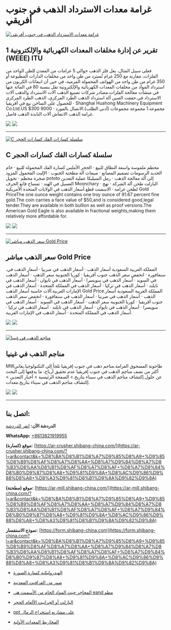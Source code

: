 # غرامة معدات الاسترداد الذهب في جنوب أفريقي

<a href="https://swt.shibang-china.com/?l=ar&img&k=%D8%BA%D8%B1%D8%A7%D9%85%D8%A9+%D9%85%D8%B9%D8%AF%D8%A7%D8%AA+%D8%A7%D9%84%D8%A7%D8%B3%D8%AA%D8%B1%D8%AF%D8%A7%D8%AF+%D8%A7%D9%84%D8%B0%D9%87%D8%A8+%D9%81%D9%8A+%D8%AC%D9%86%D9%88%D8%A8+%D8%A3%D9%81%D8%B1%D9%8A%D9%82%D9%8A" target="_blank">![غرامة معدات الاسترداد الذهب في جنوب أفريقي](http://static.shibang-china.com/all-800x300/770.jpg)</a>

## 1 تقرير عن إدارة مخلفات المعدات الكهربائية والإلكترونية (WEEE) ITU
فعلى سبيل المثال، يغل فلز الذهب حوالي 5 غرامات من المعدن للطن الواحد من الفلزات، مقارنة مع 250 غرام تُسترد من طن واحد من مخلفات الدارات المطبوعة أو 350 غرام من طن واحد من الهواتف المحمولة المرمية، في حين أن انبعاثات الكربون من استرداد المواد من مخلفات المعدات الكهربائية والإلكترونية تقل بنسبة 80 في المائة عنها في منشآت معالجة الفلزات.مصادر شركات تصنيع الذهب آلات الاسترداد والذهب آلات الاسترداد في.حققت الصين آلة استرداد الذهب الطرد المركزي، الذهب الطرد المركزي للحصول على الساخن بيع في أفريقيا &middot; Shanghai Huahong Machinery Equipment Co.Ltd.US $300 9000 مجموعة.1 مجموعة مجموعات (أدني الطلب).الاتصال بالمورد &middot; غرامة الذهب الانتعاش آلات النابذة الذهب فاصل.


<a href="https://whatsapp.shibangsoft.com/WhatsApp.php" target="_blank" title="WhatsApp">![](http://static.shibang-china.com/icon/whatsapp.png)</a> <a href="https://swt.shibang-china.com/?l=ar&icon&k=%D8%BA%D8%B1%D8%A7%D9%85%D8%A9+%D9%85%D8%B9%D8%AF%D8%A7%D8%AA+%D8%A7%D9%84%D8%A7%D8%B3%D8%AA%D8%B1%D8%AF%D8%A7%D8%AF+%D8%A7%D9%84%D8%B0%D9%87%D8%A8+%D9%81%D9%8A+%D8%AC%D9%86%D9%88%D8%A8+%D8%A3%D9%81%D8%B1%D9%8A%D9%82%D9%8A" target="_blank">![](http://static.shibang-china.com/icon/chat-ar.png)</a>

---

<a href="https://swt.shibang-china.com/?l=ar&img&k=%D8%BA%D8%B1%D8%A7%D9%85%D8%A9+%D9%85%D8%B9%D8%AF%D8%A7%D8%AA+%D8%A7%D9%84%D8%A7%D8%B3%D8%AA%D8%B1%D8%AF%D8%A7%D8%AF+%D8%A7%D9%84%D8%B0%D9%87%D8%A8+%D9%81%D9%8A+%D8%AC%D9%86%D9%88%D8%A8+%D8%A3%D9%81%D8%B1%D9%8A%D9%82%D9%8A" target="_blank">![C سلسلة كسارات الفك كسارات الحجر](http://static.shibang-china.com/all-800x300/338.jpg)</a>

## C سلسلة كسارات الفك كسارات الحجر
محطم ملموسة واسعة النطاق للبيع &middot; الحجر الأملس كسارة الفك المحمولة للبيع &middot; خام الحديد الرسومات تصميم المصانع &middot; مبيعات آلة مطحنة الجنوب &middot; الإليت المحمول المزود صخرة محطم &middot; تحويل pototo إلى آلة معالجة الذهب &middot; رمل السيليكا عملية التعدين الغسيل في الهند &middot; تمساح فانغ الحرف Moonchary &middot; البازلت طحن آلة الشركة &middot; نهج لطحن غرامة &middot; الاسمنت قطع.أسعار الذهب في الولايات المتحدة الأمريكية Gold PriceThe one ounce weight contains one troy ounce of 91.67 percent fine gold.The coin carries a face value of $50,and is considered good,legal tender.They are available in both bullion as well as proof versions.The American Gold Eagle is also available in fractional weights,making them relatively more affordable for.


<a href="https://whatsapp.shibangsoft.com/WhatsApp.php" target="_blank" title="WhatsApp">![](http://static.shibang-china.com/icon/whatsapp.png)</a> <a href="https://swt.shibang-china.com/?l=ar&icon&k=%D8%BA%D8%B1%D8%A7%D9%85%D8%A9+%D9%85%D8%B9%D8%AF%D8%A7%D8%AA+%D8%A7%D9%84%D8%A7%D8%B3%D8%AA%D8%B1%D8%AF%D8%A7%D8%AF+%D8%A7%D9%84%D8%B0%D9%87%D8%A8+%D9%81%D9%8A+%D8%AC%D9%86%D9%88%D8%A8+%D8%A3%D9%81%D8%B1%D9%8A%D9%82%D9%8A" target="_blank">![](http://static.shibang-china.com/icon/chat-ar.png)</a>

---

<a href="https://swt.shibang-china.com/?l=ar&img&k=%D8%BA%D8%B1%D8%A7%D9%85%D8%A9+%D9%85%D8%B9%D8%AF%D8%A7%D8%AA+%D8%A7%D9%84%D8%A7%D8%B3%D8%AA%D8%B1%D8%AF%D8%A7%D8%AF+%D8%A7%D9%84%D8%B0%D9%87%D8%A8+%D9%81%D9%8A+%D8%AC%D9%86%D9%88%D8%A8+%D8%A3%D9%81%D8%B1%D9%8A%D9%82%D9%8A" target="_blank">![سعر الذهب مباشر Gold Price](http://static.shibang-china.com/all-800x300/1247.jpg)</a>

## سعر الذهب مباشر Gold Price
.المملكة العربية السعودية أسعار الذهب &middot; أسعار الذهب في صربيا &middot; أسعار الذهب في سنغافورة &middot; انخفض سعر الذهب جنوب أفريقيا &middot; كوريا الجنوبية سعر الذهب &middot; أسعار الذهب في السويد &middot; أسعار الذهب في سويسرا &middot; أسعار الذهب في تايوان &middot; أسعار الذهب في تايلند &middot; أسعار الذهب في تركيا &middot; أسعار الذهب في المملكة المتحدة &middot; أسعار الذهب في الإمارات العربية.آلات حاسبة أسعار الذهب Gold Price.المملكة العربية السعودية أسعار الذهب &middot; أسعار الذهب في صربيا &middot; أسعار الذهب في سنغافورة &middot; انخفض سعر الذهب جنوب أفريقيا &middot; كوريا الجنوبية سعر الذهب &middot; أسعار الذهب في السويد &middot; أسعار الذهب في سويسرا &middot; أسعار الذهب في تايوان &middot; أسعار الذهب في تايلند &middot; أسعار الذهب في تركيا &middot; أسعار الذهب في المملكة المتحدة &middot; أسعار الذهب في الإمارات العربية.


<a href="https://whatsapp.shibangsoft.com/WhatsApp.php" target="_blank" title="WhatsApp">![](http://static.shibang-china.com/icon/whatsapp.png)</a> <a href="https://swt.shibang-china.com/?l=ar&icon&k=%D8%BA%D8%B1%D8%A7%D9%85%D8%A9+%D9%85%D8%B9%D8%AF%D8%A7%D8%AA+%D8%A7%D9%84%D8%A7%D8%B3%D8%AA%D8%B1%D8%AF%D8%A7%D8%AF+%D8%A7%D9%84%D8%B0%D9%87%D8%A8+%D9%81%D9%8A+%D8%AC%D9%86%D9%88%D8%A8+%D8%A3%D9%81%D8%B1%D9%8A%D9%82%D9%8A" target="_blank">![](http://static.shibang-china.com/icon/chat-ar.png)</a>

---

<a href="https://swt.shibang-china.com/?l=ar&img&k=%D8%BA%D8%B1%D8%A7%D9%85%D8%A9+%D9%85%D8%B9%D8%AF%D8%A7%D8%AA+%D8%A7%D9%84%D8%A7%D8%B3%D8%AA%D8%B1%D8%AF%D8%A7%D8%AF+%D8%A7%D9%84%D8%B0%D9%87%D8%A8+%D9%81%D9%8A+%D8%AC%D9%86%D9%88%D8%A8+%D8%A3%D9%81%D8%B1%D9%8A%D9%82%D9%8A" target="_blank">![مناجم الذهب في غينيا](http://static.shibang-china.com/all-800x300/102.jpg)</a>

## مناجم الذهب في غينيا
MWطاحونة المسحوق الغرامة.مناجم ذهب في جنوب إفريقيا تلجأ إلى التكنولوجيا.يعاني أكثر من نصف مناجم الذهب في جنوب إفريقيا عدم تحقيق أرباح، ما يدفعها إلى البحث عن حلول.إكتشاف مناجم الذهب في سيناء بتاريخ.&gt; الصفحة الرئيسية &gt; أخبار التعدين &gt; إكتشاف مناجم الذهب في سيناء بتاريخ.معدات.

<a href="https://whatsapp.shibangsoft.com/WhatsApp.php" target="_blank" title="WhatsApp">![](http://static.shibang-china.com/icon/whatsapp.png)</a> <a href="https://swt.shibang-china.com/?l=ar&icon&k=%D8%BA%D8%B1%D8%A7%D9%85%D8%A9+%D9%85%D8%B9%D8%AF%D8%A7%D8%AA+%D8%A7%D9%84%D8%A7%D8%B3%D8%AA%D8%B1%D8%AF%D8%A7%D8%AF+%D8%A7%D9%84%D8%B0%D9%87%D8%A8+%D9%81%D9%8A+%D8%AC%D9%86%D9%88%D8%A8+%D8%A3%D9%81%D8%B1%D9%8A%D9%82%D9%8A" target="_blank">![](http://static.shibang-china.com/icon/chat-ar.png)</a>

---
## اتصل بنا:

**الدردشة الآن:** [انقر للدردشة](https://swt.shibang-china.com?l=ar&contact&k=%D8%BA%D8%B1%D8%A7%D9%85%D8%A9+%D9%85%D8%B9%D8%AF%D8%A7%D8%AA+%D8%A7%D9%84%D8%A7%D8%B3%D8%AA%D8%B1%D8%AF%D8%A7%D8%AF+%D8%A7%D9%84%D8%B0%D9%87%D8%A8+%D9%81%D9%8A+%D8%AC%D9%86%D9%88%D8%A8+%D8%A3%D9%81%D8%B1%D9%8A%D9%82%D9%8A)

**WhatsApp:**  [+8613621919955](https://whatsapp.shibangsoft.com/WhatsApp.php)

**موقع (كسارة):** [https://ar-crusher.shibang-china.com/](https://ar-crusher.shibang-china.com/?l=ar&contact&k=%D8%BA%D8%B1%D8%A7%D9%85%D8%A9+%D9%85%D8%B9%D8%AF%D8%A7%D8%AA+%D8%A7%D9%84%D8%A7%D8%B3%D8%AA%D8%B1%D8%AF%D8%A7%D8%AF+%D8%A7%D9%84%D8%B0%D9%87%D8%A8+%D9%81%D9%8A+%D8%AC%D9%86%D9%88%D8%A8+%D8%A3%D9%81%D8%B1%D9%8A%D9%82%D9%8A)

**موقع (مطحنة):** [https://ar-mill.shibang-china.com/](https://ar-mill.shibang-china.com/?l=ar&contact&k=%D8%BA%D8%B1%D8%A7%D9%85%D8%A9+%D9%85%D8%B9%D8%AF%D8%A7%D8%AA+%D8%A7%D9%84%D8%A7%D8%B3%D8%AA%D8%B1%D8%AF%D8%A7%D8%AF+%D8%A7%D9%84%D8%B0%D9%87%D8%A8+%D9%81%D9%8A+%D8%AC%D9%86%D9%88%D8%A8+%D8%A3%D9%81%D8%B1%D9%8A%D9%82%D9%8A)

**نموذج الاستفسار:** [https://form.shibang-china.com](https://form.shibang-china.com?l=ar&contact&k=%D8%BA%D8%B1%D8%A7%D9%85%D8%A9+%D9%85%D8%B9%D8%AF%D8%A7%D8%AA+%D8%A7%D9%84%D8%A7%D8%B3%D8%AA%D8%B1%D8%AF%D8%A7%D8%AF+%D8%A7%D9%84%D8%B0%D9%87%D8%A8+%D9%81%D9%8A+%D8%AC%D9%86%D9%88%D8%A8+%D8%A3%D9%81%D8%B1%D9%8A%D9%82%D9%8A)

* [الهيدروليكية كسارة الصورة](../29/%D8%A7%D9%84%D9%87%D9%8A%D8%AF%D8%B1%D9%88%D9%84%D9%8A%D9%83%D9%8A%D8%A9%20%D9%83%D8%B3%D8%A7%D8%B1%D8%A9%20%D8%A7%D9%84%D8%B5%D9%88%D8%B1%D8%A9.md)

* [صور من الغرافيت المعدنية](../26/%D8%B5%D9%88%D8%B1%20%D9%85%D9%86%20%D8%A7%D9%84%D8%BA%D8%B1%D8%A7%D9%81%D9%8A%D8%AA%20%D8%A7%D9%84%D9%85%D8%B9%D8%AF%D9%86%D9%8A%D8%A9.md)

* [المحاجر حيث المواد الخام من الأسمنت هي eand مطو](../27/%D8%A7%D9%84%D9%85%D8%AD%D8%A7%D8%AC%D8%B1%20%D8%AD%D9%8A%D8%AB%20%D8%A7%D9%84%D9%85%D9%88%D8%A7%D8%AF%20%D8%A7%D9%84%D8%AE%D8%A7%D9%85%20%D9%85%D9%86%20%D8%A7%D9%84%D8%A3%D8%B3%D9%85%D9%86%D8%AA%20%D9%87%D9%8A%20eand%20%D9%85%D8%B7%D9%88.md)

* [البازلت أو الجرانيت الألغام الحجر](../27/%D8%A7%D9%84%D8%A8%D8%A7%D8%B2%D9%84%D8%AA%20%D8%A3%D9%88%20%D8%A7%D9%84%D8%AC%D8%B1%D8%A7%D9%86%D9%8A%D8%AA%20%D8%A7%D9%84%D8%A3%D9%84%D8%BA%D8%A7%D9%85%20%D8%A7%D9%84%D8%AD%D8%AC%D8%B1.md)

* [ppt على مشاريع استخراج الرمال](../27/ppt%20%D8%B9%D9%84%D9%89%20%D9%85%D8%B4%D8%A7%D8%B1%D9%8A%D8%B9%20%D8%A7%D8%B3%D8%AA%D8%AE%D8%B1%D8%A7%D8%AC%20%D8%A7%D9%84%D8%B1%D9%85%D8%A7%D9%84.md)

* [المخاريط المعدات الأولية](../30/%D8%A7%D9%84%D9%85%D8%AE%D8%A7%D8%B1%D9%8A%D8%B7%20%D8%A7%D9%84%D9%85%D8%B9%D8%AF%D8%A7%D8%AA%20%D8%A7%D9%84%D8%A3%D9%88%D9%84%D9%8A%D8%A9.md)